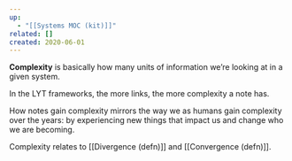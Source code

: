 ```yaml
---
up:
  - "[[Systems MOC (kit)]]"
related: []
created: 2020-06-01
---
```


**Complexity** is basically how many units of information we’re looking at in a given system. 

In the LYT frameworks, the more links, the more complexity a note has.

How notes gain complexity mirrors the way we as humans gain complexity over the years: by experiencing new things that impact us and change who we are becoming.

Complexity relates to [[Divergence (defn)]] and [[Convergence (defn)]].
